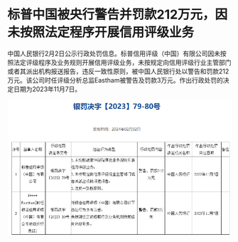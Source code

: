 # 标普中国被央行警告并罚款212万元，因未按照法定程序开展信用评级业务

中国人民银行2月2日公示行政处罚信息。标普信用评级（中国）有限公司因未按照法定评级程序及业务规则开展信用评级业务，未按规定向信用评级行业主管部门或者其派出机构报送报告，违反一致性原则，被中国人民银行处以警告和罚款212万元。该公司时任评级分析总监Eastham被警告及罚款3万元。作出行政处罚的决定日期为2023年11月7日。

![f077edb9d1c540aaa41f8bcba2987ce4.jpg](https://raw.githubusercontent.com/qqhsx/qqnews_image/main/2024/02/02/标普中国被央行警告并罚款212万元，因未按照法定程序开展信用评级业务/f077edb9d1c540aaa41f8bcba2987ce4.jpg)

